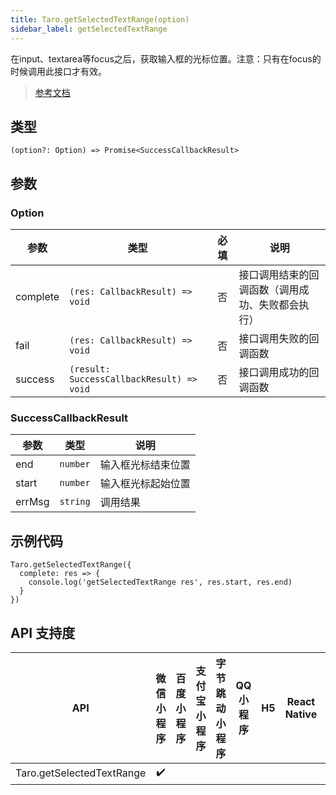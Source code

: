 ```yaml
---
title: Taro.getSelectedTextRange(option)
sidebar_label: getSelectedTextRange
---
```


在input、textarea等focus之后，获取输入框的光标位置。注意：只有在focus的时候调用此接口才有效。

> [参考文档](https://developers.weixin.qq.com/miniprogram/dev/api/ui/keyboard/wx.getSelectedTextRange.html)

## 类型

```tsx
(option?: Option) => Promise<SuccessCallbackResult>
```

## 参数

### Option

| 参数 | 类型 | 必填 | 说明 |
| --- | --- | :---: | --- |
| complete | `(res: CallbackResult) => void` | 否 | 接口调用结束的回调函数（调用成功、失败都会执行） |
| fail | `(res: CallbackResult) => void` | 否 | 接口调用失败的回调函数 |
| success | `(result: SuccessCallbackResult) => void` | 否 | 接口调用成功的回调函数 |

### SuccessCallbackResult

| 参数 | 类型 | 说明 |
| --- | --- | --- |
| end | `number` | 输入框光标结束位置 |
| start | `number` | 输入框光标起始位置 |
| errMsg | `string` | 调用结果 |

## 示例代码

```tsx
Taro.getSelectedTextRange({
  complete: res => {
    console.log('getSelectedTextRange res', res.start, res.end)
  }
})
```

## API 支持度

| API | 微信小程序 | 百度小程序 | 支付宝小程序 | 字节跳动小程序 | QQ 小程序 | H5 | React Native | 快应用 |
| :---: | :---: | :---: | :---: | :---: | :---: | :---: | :---: | :---: |
| Taro.getSelectedTextRange | ✔️ |  |  |  |  |  |  |  |
